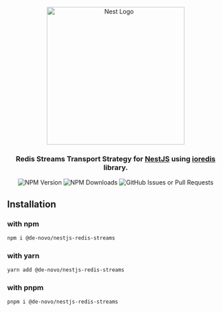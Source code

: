 <p align="center">
  <a href="http://nestjs.com/" target="blank">
    <img src="https://nestjs.com/img/logo_text.svg" width="320" alt="Nest Logo" />
  </a>
</p>

<h3 align="center">
  Redis Streams Transport Strategy for <a href="http://nestjs.com/">NestJS</a> using <a href="https://github.com/luin/ioredis">ioredis</a> library.
</h3>
<div align="center">

![NPM Version](https://img.shields.io/npm/v/%40de-novo%2Fnestjs-redis-stream?color=green)
![NPM Downloads](https://img.shields.io/npm/dt/%40de-novo%2Fnestjs-redis-stream)
![GitHub Issues or Pull Requests](https://img.shields.io/github/issues/de-novo/nestjs-redis-stream)

</div>

## Installation

### with npm

```sh
npm i @de-novo/nestjs-redis-streams
```

### with yarn

```sh
yarn add @de-novo/nestjs-redis-streams
```

### with pnpm

```sh
pnpm i @de-novo/nestjs-redis-streams
```
